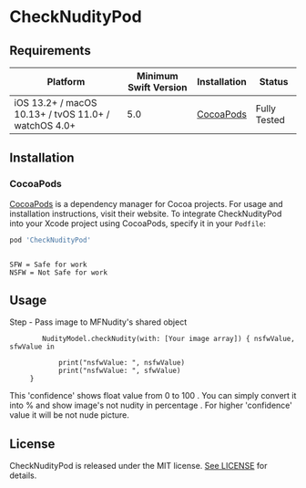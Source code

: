 # CheckNudityPod

## Requirements

| Platform | Minimum Swift Version | Installation | Status |
| --- | --- | --- | --- |
| iOS 13.2+ / macOS 10.13+ / tvOS 11.0+ / watchOS 4.0+ | 5.0 | [CocoaPods](#cocoapods) | Fully Tested |

## Installation

### CocoaPods

[CocoaPods](https://cocoapods.org) is a dependency manager for Cocoa projects. For usage and installation instructions, visit their website. To integrate CheckNudityPod into your Xcode project using CocoaPods, specify it in your `Podfile`:

```ruby
pod 'CheckNudityPod'
```

```

SFW = Safe for work
NSFW = Not Safe for work

```

## Usage

Step - Pass image to MFNudity's shared object


```
        NudityModel.checkNudity(with: [Your image array]) { nsfwValue, sfwValue in
            
            print("nsfwValue: ", nsfwValue)
            print("nsfwValue: ", sfwValue)
     }

```

This 'confidence' shows float value from 0 to 100 . You can simply convert it into % and show image's not nudity in percentage . For higher 'confidence' value it will be not nude picture.

## License

CheckNudityPod is released under the MIT license. [See LICENSE](http://www.opensource.org/licenses/MIT) for details.
